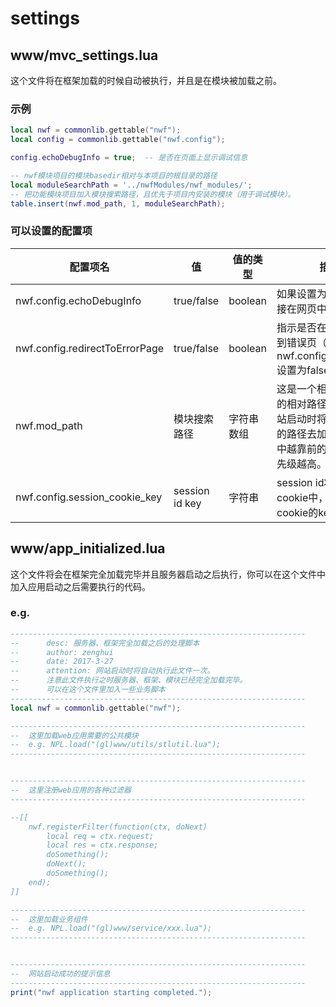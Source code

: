 # settings
## www/mvc_settings.lua
这个文件将在框架加载的时候自动被执行，并且是在模块被加载之前。
### 示例
```lua
local nwf = commonlib.gettable("nwf");
local config = commonlib.gettable("nwf.config");

config.echoDebugInfo = true;  -- 是否在页面上显示调试信息

-- nwf模块项目的模块basedir相对与本项目的根目录的路径
local moduleSearchPath = '../nwfModules/nwf_modules/';
-- 把功能模块项目加入模块搜索路径，且优先于项目内安装的模块（用于调试模块）。
table.insert(nwf.mod_path, 1, moduleSearchPath);
```
### 可以设置的配置项

| 配置项名           | 值 | 值的类型 | 描述信息 |
| ------------------- | ------------------ | ------------ |------------ |
| nwf.config.echoDebugInfo | true/false | boolean | 如果设置为true则表示将直接在网页中输出调试信息 |
| nwf.config.redirectToErrorPage | true/false | boolean | 指示是否在发生错误时跳转到错误页（该配置项仅当nwf.config.echoDebugInfo设置为false时有效）|
| nwf.mod_path | 模块搜索路径 | 字符串数组 | 这是一个相对于项目根目录的相对路径组成的数组，网站启动时将会根据这些指定的路径去加载模块。在数组中越靠前的路径，搜索时优先级越高。|
| nwf.config.session_cookie_key | session id key | 字符串 | session id将会保存在cookie中，本配置项指定cookie的key。 |

## www/app_initialized.lua
这个文件将会在框架完全加载完毕并且服务器启动之后执行，你可以在这个文件中加入应用启动之后需要执行的代码。  
### e.g.
```lua
------------------------------------------------------------------
--      desc: 服务器、框架完全加载之后的处理脚本
--      author: zenghui
--      date: 2017-3-27
--      attention: 网站启动时将自动执行此文件一次。
--      注意此文件执行之时服务器、框架、模块已经完全加载完毕。
--      可以在这个文件里加入一些业务脚本
------------------------------------------------------------------
local nwf = commonlib.gettable("nwf");

------------------------------------------------------------------
--  这里加载web应用需要的公共模块
--	e.g. NPL.load("(gl)www/utils/stlutil.lua");
------------------------------------------------------------------


------------------------------------------------------------------
--  这里注册web应用的各种过滤器
------------------------------------------------------------------

--[[
    nwf.registerFilter(function(ctx, doNext)
        local req = ctx.request;
        local res = ctx.response;
        doSomething();
        doNext();
        doSomething();
    end);
]]

------------------------------------------------------------------
--  这里加载业务组件
--	e.g. NPL.load("(gl)www/service/xxx.lua");
------------------------------------------------------------------


------------------------------------------------------------------
--  网站启动成功的提示信息
------------------------------------------------------------------
print("nwf application starting completed.");

```
